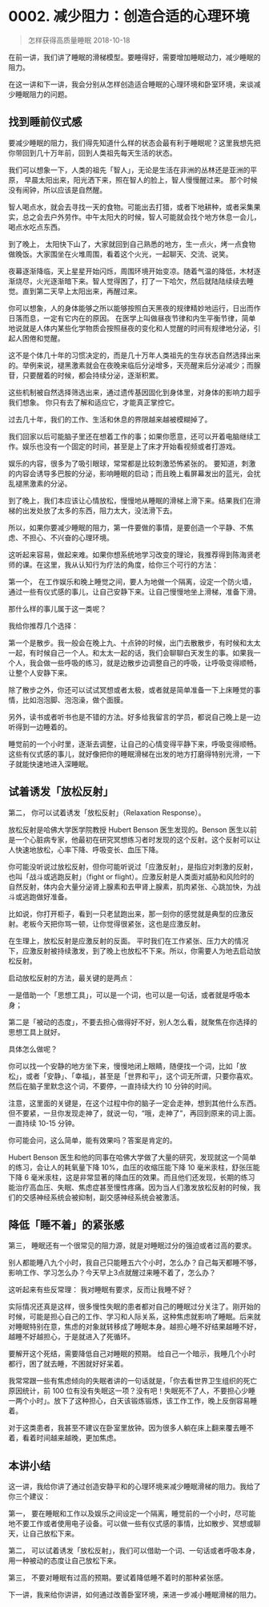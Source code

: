 # 0002. 减少阻力：创造合适的心理环境
> 怎样获得高质量睡眠
2018-10-18

在前一讲，我们讲了睡眠的滑梯模型。要睡得好，需要增加睡眠动力，减少睡眠的阻力。

在这一讲和下一讲，我会分别从怎样创造适合睡眠的心理环境和卧室环境，来谈减少睡眠阻力的问题。

## 找到睡前仪式感
要减少睡眠的阻力，我们得先知道什么样的状态会最有利于睡眠呢？这里我想先把你带回到几十万年前，回到人类祖先每天生活的状态。

我们可以想象一下，人类的祖先「智人」，无论是生活在非洲的丛林还是亚洲的平原， 早晨太阳出来，阳光洒下来，照在智人的脸上，智人慢慢醒过来。 那个时候没有闹钟，所以应该是自然醒。

智人喝点水，就会去寻找一天的食物。可能出去打猎，或者下地耕种，或者采集果实，总之会去户外劳作。中午太阳大的时候，智人可能就会找个地方休息一会儿，喝点水吃点东西。

到了晚上， 太阳快下山了，大家就回到自己熟悉的地方，生一点火，烤一点食物做晚饭。大家围坐在火堆周围，看着这个火光，一起聊天、交流、说笑。

夜幕逐渐降临，天上星星开始闪烁，周围环境开始变凉。随着气温的降低，木材逐渐烧尽，火光逐渐暗下来。智人觉得困了，打了一下哈欠，然后就陆陆续续去睡觉。直到第二天早上太阳出来，再醒过来。

你可以想象，人的身体能够之所以能够按照白天黑夜的规律精妙地运行，日出而作日落而息，一定有它内在的原因。 在医学上叫做昼夜节律和内生平衡节律，简单地说就是人体内某些化学物质会按照昼夜的变化和人觉醒的时间有规律地分泌，引起人困倦和觉醒。

这不是个体几十年的习惯决定的，而是几十万年人类祖先的生存状态自然选择出来的。举例来说，褪黑激素就会在夜晚来临后分泌增多，天亮醒来后分泌减少；而腺苷，只要醒着的时候，都会持续分泌，逐渐积累。

这些机制被自然选择筛选出来，通过遗传基因固化到身体里，对身体的影响力超乎我们想象。 你只有去了解和适应它，才能真正掌控它。

过去几十年，我们的工作、生活和休息的界限越来越被模糊掉了。

我们回家以后可能脑子里还在想着工作的事；如果你愿意，还可以开着电脑继续工作。娱乐也没有一个固定的时间，甚至是上了床才开始看视频或者打游戏。

娱乐的内容，很多为了吸引眼球，常常都是比较刺激恐怖紧张的。 要知道，刺激的内容会诱导多巴胺的分泌，影响睡眠的启动；而且晚上看屏幕发出的蓝光，会扰乱褪黑激素的分泌。

到了晚上，我们本应该让心情放松，慢慢地从睡眠的滑梯上滑下来。结果我们在滑梯的出发处放了太多的东西，阻力太大，没法滑下去。

所以，如果你要减少睡眠的阻力，第一件要做的事情，是要创造一个平静、不焦虑、不担心、不兴奋的心理环境。 

这听起来容易，做起来难。如果你想系统地学习改变的理论，我推荐得到陈海贤老师的课。在这里，我从认知行为疗法的角度，给你三个可行的方法： 

第一个， 在工作娱乐和晚上睡觉之间，要人为地做一个隔离，设定一个防火墙，通过一些有仪式感的事儿，让自己安静下来。让自己慢慢地坐上滑梯，准备下滑。

那什么样的事儿属于这一类呢？

我给你推荐几个选择：

第一个是散步。我一般会在晚上九、十点钟的时候，出门去散散步，有时候和太太一起，有时候自己一个人。和太太一起的话，我们会聊聊白天发生的事。如果我一个人，我会做一些呼吸的练习，就是边散步边调整自己的呼吸，让呼吸变得顺畅，让整个人安静下来。

除了散步之外，你还可以试试冥想或者太极，或者就是简单准备一下上床睡觉的事情，比如泡泡脚、泡泡澡，做个面膜。

另外，读书或者听书也是不错的方法。好多给我留言的学员，都说自己晚上是一边听得到一边睡着的。

睡觉前的一个小时里，逐渐去调整，让自己的心情变得平静下来，呼吸变得顺畅。这些有仪式感的事儿，就好像把你的睡眠滑梯在出发的地方打磨得特别光滑，一下子就能快速地进入深睡眠。

## 试着诱发「放松反射」
第二， 你可以试着诱发「放松反射」（Relaxation Response）。

放松反射是哈佛大学医学院教授 Hubert Benson 医生发现的。Benson 医生以前是一个心脏病专家，他最初在研究冥想练习者时发现的这个反射。这个反射可以让人快速地放松，心率下降、呼吸变长、血压下降。

你可能没听说过放松反射，但你可能听说过「应激反射」，是指应对刺激的反射，也叫「战斗或逃跑反射」（fight or flight）。应激反射是人类面对威胁和风险时的自然反射，体内会大量分泌肾上腺素和去甲肾上腺素，肌肉紧张、心跳加快，为战斗或逃跑做好准备。

比如说，你打开柜子，看到一只老鼠跑出来，那一刻你的感觉就是典型的应激反射。老板今天把你骂一顿，让你觉得很紧张，这也是应激反射。

在生理上，放松反射是应激反射的反面。 平时我们在工作紧张、压力大的情况下，应激反射被持续激发，到了晚上也放松不下来。所以，你需要人为地去启动放松反射。

启动放松反射的方法，最关键的是两点：

一是借助一个「思想工具」，可以是一个词，也可以是一句话，或者就是呼吸本身；

第二是「被动的态度」，不要去担心做得好不好，别人怎么看，就聚焦在你选择的思想工具上就好。

具体怎么做呢？

你可以找一个安静的地方坐下来，慢慢地闭上眼睛，随便找一个词，比如「放松」，或者「安静」、「幸福」，甚至是「世界和平」，这个词无所谓，只要你喜欢。然后在脑子里默念这个词，不要停，一直持续大约 10 分钟的时间。

注意，这里面的关键是，在这个过程中你的脑子一定会走神，想到其他什么东西。但不要紧，一旦你发现走神了，就说一句，“哦，走神了”，再回到原来的词上面。一直持续 10-15 分钟。

你可能会问，这么简单，能有效果吗？答案是肯定的。

Hubert Benson 医生和他的同事在哈佛大学做了大量的研究，发现就这一个简单的练习，会让人的耗氧量下降 10%，血压的收缩压能下降 10 毫米汞柱，舒张压能下降 6 毫米汞柱，这是非常显著的降血压的效果。而且他们还发现，长期的练习能治疗高血压、失眠、焦虑症甚至慢性疼痛。因为当人们激发放松反射的时候，我们的交感神经系统会被抑制，副交感神经系统会被激活。

## 降低「睡不着」的紧张感
第三， 睡眠还有一个很常见的阻力源，就是对睡眠过分的强迫或者过高的要求。

别人都能睡八九个小时，我自己只能睡五六个小时，怎么办？自己每天都睡不够，影响工作、学习怎么办？今天早上3点就醒过来睡不着了，怎么办？

这听起来有些反常理： 我对睡眠有要求，反而让我睡不好？

实际情况还真是这样，很多慢性失眠的患者都对自己的睡眠过分关注了。刚开始的时候，可能是担心自己的工作、学习和人际关系，这种焦虑就影响了睡眠。后来就对睡眠特别在意，焦虑的对象就转移成了睡眠本身。越担心睡不好结果越睡不好，越睡不好越担心，于是就进入了死循环。

要解开这个死结，需要降低自己对睡眠的预期。 给自己一个暗示，我睡几个小时都行，困了就去睡，不困就好好呆着。

我常常跟一些有焦虑倾向的失眠者讲的一句话就是，「你去看世界卫生组织的死亡原因统计，前 100 位有没有失眠这一项？没有吧！失眠死不了人，不要担心少睡一两个小时」。放下了这种担心，白天该锻炼锻炼，该工作工作，晚上反倒容易睡着。

对于这类患者，我甚至不建议在卧室里放钟。因为很多人躺在床上翻来覆去睡不着，看着时间越来越晚，更加焦虑。

## 本讲小结
这一讲，我给你讲了通过创造安静平和的心理环境来减少睡眠滑梯的阻力。我给了你三个建议：

第一， 要在睡眠和工作以及娱乐之间设定一个隔离，睡觉前的一个小时，尽可能地不要工作或者使用电子设备。可以做一些有仪式感的事情，比如散步、冥想或聊天，让自己放松下来。

第二， 可以试着诱发「放松反射」，我们可以借助一个词、一句话或者呼吸本身，用一种被动的态度让自己放松下来。

第三， 不要对睡眠有过高的预期。要试着降低睡不着时的那种紧张感。

下一讲，我来给你讲讲，如何通过改善卧室环境，来进一步减小睡眠滑梯的阻力。


